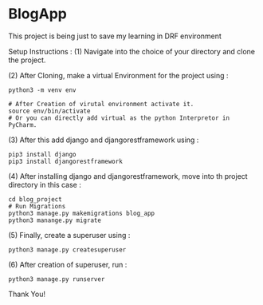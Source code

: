 # BlogApp
This project is being just to save my learning in DRF environment

Setup Instructions :
(1) Navigate into the choice of your directory and clone the project.

(2) After Cloning, make a virtual Environment for the project using :
    
    python3 -m venv env
    
    # After Creation of virutal environment activate it.
    source env/bin/activate
    # Or you can directly add virtual as the python Interpretor in PyCharm.
    
(3) After this add django and djangorestframework using :
  
    pip3 install django
    pip3 install djangorestframework

(4) After installing django and djangorestframework, move into th project directory in this case :
    
    cd blog_project
    # Run Migrations
    python3 manage.py makemigrations blog_app
    python3 manange.py migrate
(5) Finally, create a superuser using :

    python3 manage.py createsuperuser
(6) After creation of superuser, run :

    python3 manage.py runserver

Thank You!
    
